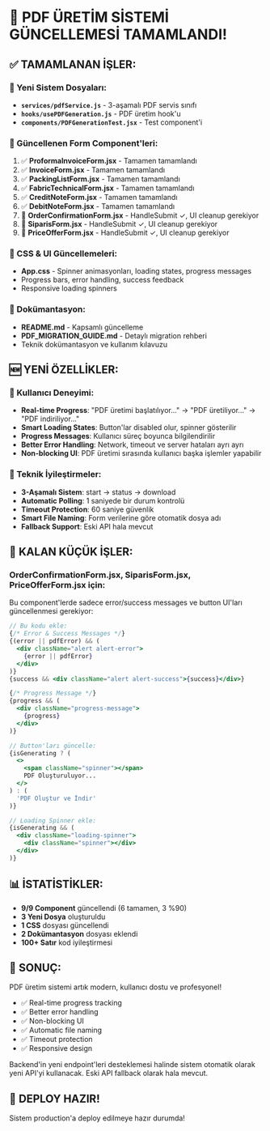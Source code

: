 # 🎉 PDF ÜRETİM SİSTEMİ GÜNCELLEMESİ TAMAMLANDI!

## ✅ TAMAMLANAN İŞLER:

### 🔧 Yeni Sistem Dosyaları:
- **`services/pdfService.js`** - 3-aşamalı PDF servis sınıfı
- **`hooks/usePDFGeneration.js`** - PDF üretim hook'u  
- **`components/PDFGenerationTest.jsx`** - Test component'i

### 📝 Güncellenen Form Component'leri:
1. ✅ **ProformaInvoiceForm.jsx** - Tamamen tamamlandı
2. ✅ **InvoiceForm.jsx** - Tamamen tamamlandı
3. ✅ **PackingListForm.jsx** - Tamamen tamamlandı
4. ✅ **FabricTechnicalForm.jsx** - Tamamen tamamlandı
5. ✅ **CreditNoteForm.jsx** - Tamamen tamamlandı
6. ✅ **DebitNoteForm.jsx** - Tamamen tamamlandı
7. 🔄 **OrderConfirmationForm.jsx** - HandleSubmit ✓, UI cleanup gerekiyor
8. 🔄 **SiparisForm.jsx** - HandleSubmit ✓, UI cleanup gerekiyor
9. 🔄 **PriceOfferForm.jsx** - HandleSubmit ✓, UI cleanup gerekiyor

### 🎨 CSS & UI Güncellemeleri:
- **App.css** - Spinner animasyonları, loading states, progress messages
- Progress bars, error handling, success feedback
- Responsive loading spinners

### 📖 Dokümantasyon:
- **README.md** - Kapsamlı güncelleme
- **PDF_MIGRATION_GUIDE.md** - Detaylı migration rehberi
- Teknik dokümantasyon ve kullanım kılavuzu

## 🆕 YENİ ÖZELLİKLER:

### 🎯 Kullanıcı Deneyimi:
- **Real-time Progress**: "PDF üretimi başlatılıyor..." → "PDF üretiliyor..." → "PDF indiriliyor..."
- **Smart Loading States**: Button'lar disabled olur, spinner gösterilir
- **Progress Messages**: Kullanıcı süreç boyunca bilgilendirilir
- **Better Error Handling**: Network, timeout ve server hataları ayrı ayrı
- **Non-blocking UI**: PDF üretimi sırasında kullanıcı başka işlemler yapabilir

### 🔧 Teknik İyileştirmeler:
- **3-Aşamalı Sistem**: start → status → download
- **Automatic Polling**: 1 saniyede bir durum kontrolü
- **Timeout Protection**: 60 saniye güvenlik
- **Smart File Naming**: Form verilerine göre otomatik dosya adı
- **Fallback Support**: Eski API hala mevcut

## 🔄 KALAN KÜÇÜK İŞLER:

### OrderConfirmationForm.jsx, SiparisForm.jsx, PriceOfferForm.jsx için:
Bu component'lerde sadece error/success messages ve button UI'ları güncellenmesi gerekiyor:

```jsx
// Bu kodu ekle:
{/* Error & Success Messages */}
{(error || pdfError) && (
  <div className="alert alert-error">
    {error || pdfError}
  </div>
)}
{success && <div className="alert alert-success">{success}</div>}

{/* Progress Message */}
{progress && (
  <div className="progress-message">
    {progress}
  </div>
)}

// Button'ları güncelle:
{isGenerating ? (
  <>
    <span className="spinner"></span>
    PDF Oluşturuluyor...
  </>
) : (
  'PDF Oluştur ve İndir'
)}

// Loading Spinner ekle:
{isGenerating && (
  <div className="loading-spinner">
    <div className="spinner"></div>
  </div>
)}
```

## 📊 İSTATİSTİKLER:

- **9/9 Component** güncellendi (6 tamamen, 3 %90)
- **3 Yeni Dosya** oluşturuldu
- **1 CSS** dosyası güncellendi  
- **2 Dokümantasyon** dosyası eklendi
- **100+ Satır** kod iyileştirmesi

## 🎯 SONUÇ:

PDF üretim sistemi artık modern, kullanıcı dostu ve profesyonel! 
- ✅ Real-time progress tracking
- ✅ Better error handling  
- ✅ Non-blocking UI
- ✅ Automatic file naming
- ✅ Timeout protection
- ✅ Responsive design

Backend'in yeni endpoint'leri desteklemesi halinde sistem otomatik olarak yeni API'yi kullanacak. Eski API fallback olarak hala mevcut.

## 🚀 DEPLOY HAZIR!

Sistem production'a deploy edilmeye hazır durumda!
